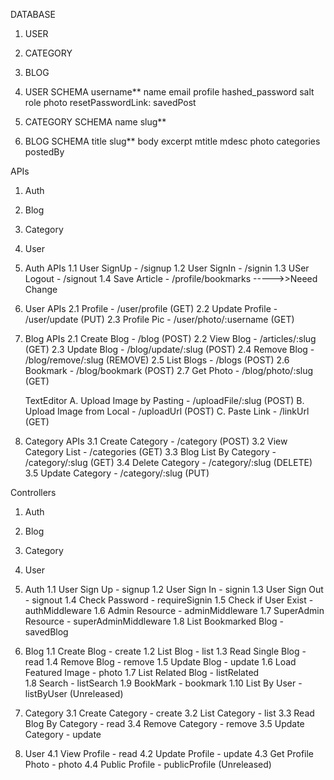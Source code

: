 DATABASE
1. USER
2. CATEGORY
3. BLOG

1. USER SCHEMA
    username**
    name
    email
    profile
    hashed_password
    salt
    role
    photo
    resetPasswordLink:
    savedPost

2. CATEGORY SCHEMA
    name
    slug**

3. BLOG SCHEMA
    title
    slug**
    body
    excerpt
    mtitle
    mdesc
    photo
    categories
    postedBy

APIs
1. Auth
2. Blog
3. Category
4. User

1. Auth APIs
    1.1 User SignUp  - /signup
    1.2 User SignIn  - /signin
    1.3 USer Logout  - /signout
    1.4 Save Article - /profile/bookmarks ----->>Neeed Change

2. User APIs
    2.1 Profile        - /user/profile         (GET)
    2.2 Update Profile - /user/update          (PUT)
    2.3 Profile Pic    - /user/photo/:username (GET)

3. Blog APIs
    2.1 Create Blog - /blog              (POST)
    2.2 View Blog   - /articles/:slug    (GET)
    2.3 Update Blog - /blog/update/:slug (POST)
    2.4 Remove Blog - /blog/remove/:slug (REMOVE)
    2.5 List Blogs  - /blogs             (POST)
    2.6 Bookmark    - /blog/bookmark     (POST)
    2.7 Get Photo   - /blog/photo/:slug  (GET)
    
    TextEditor
    A. Upload Image by Pasting - /uploadFile/:slug  (POST)
    B. Upload Image from Local - /uploadUrl         (POST)
    C. Paste Link              - /linkUrl           (GET)

4. Category APIs
    3.1 Create Category       - /category         (POST)
    3.2 View Category List    - /categories       (GET)
    3.3 Blog List By Category - /category/:slug   (GET)
    3.4 Delete Category       - /category/:slug   (DELETE)
    3.5 Update Category       - /category/:slug   (PUT)

Controllers
1. Auth
2. Blog
3. Category
4. User

1. Auth
    1.1 User Sign Up            - signup
    1.2 User Sign In            - signin
    1.3 User Sign Out           - signout
    1.4 Check Password          - requireSignin
    1.5 Check if User Exist     - authMiddleware
    1.6 Admin Resource          - adminMiddleware
    1.7 SuperAdmin Resource     - superAdminMiddleware
    1.8 List Bookmarked Blog    - savedBlog

2. Blog
    1.1 Create Blog             - create
    1.2 List Blog               - list
    1.3 Read Single Blog        - read
    1.4 Remove Blog             - remove
    1.5 Update Blog             - update
    1.6 Load Featured Image     - photo
    1.7 List Related Blog       - listRelated       
    1.8 Search                  - listSearch
    1.9 BookMark                - bookmark
    1.10 List By User           - listByUser (Unreleased)

3. Category 
    3.1 Create Category          - create
    3.2 List Category            - list
    3.3 Read Blog By Category    - read
    3.4 Remove Category          - remove
    3.5 Update Category          - update

4. User
    4.1 View Profile          - read
    4.2 Update Profile        - update
    4.3 Get Profile Photo     - photo
    4.4 Public Profile        - publicProfile (Unreleased)
    
